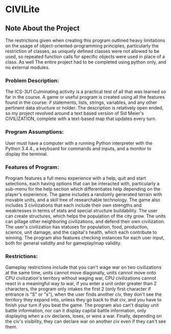 # CIVILite

## Note About the Project
The restrictions given when creating this program outlined heavy limitations on the usage of
object-oriented-programming principles, particularly the restriction of classes, as uniquely defined classes were
not allowed to be used, so repeated function calls for specific objects were used in place of a class. As well
The entire project had to be completed using python only, and no external modules.

### Problem Description: 

The ICS-3U1 Culminating activity is a practical test of all that was learned so far in the course. 
A game or useful program is created using all the features found in the course: if statements, lists, 
strings, variables, and any other pertinent data structure or holder. The description is relatively 
open ended, so my project revolved around a text based version of Sid Meier's CIVILIZATION, complete
with a text-based map that updates every turn.

### Program Assumptions: 

User must have a computer with a running Python interpreter with the Python 3.4.4., a 
keyboard for commands and inputs, and a monitor to display the terminal.

### Features of Program: 

Program features a full menu experience with a help, quit and start selections, each having
options that can be interacted with, particularly a sub-menu for the help section which differentiates help 
depending on the player's experience. The game includes a randomly generated terrain with movable units, and a
skill tree of researchable technology. The game also includes 3 civilizations that each include their own 
strengths and weaknesses in terms of stats and special structure buildability. The user can create structures,
which helps the population of the city grow. The units can pillage other neighboring civilizations, and defend
their own civilization. The user's civilization has statuses for population, food, production, science, 
unit damage, and the capital's health, which each contribute to winning. The program also features checking
instances for each user input, both for general validity and for gameplay/map validity.

### Restrictions:

Gameplay restrictions include that you can't wage war on two civilizations at the same time, units
cannot move diagonally, units cannot move onto CPU civilization's territory without waging war, CPU civilizations
cannot react in a meaningful way to war, if you enter a unit order greater than 2 characters, the program only
intakes the first 2 (only first character if entrance is "S" or "s"), when the user finds another civ, they don't
see the territory they expand into, unless they go back to that civ, and you have to finish your turn if you beat
the game. The program also can't display unit battle information, nor can it display capital battle information,
only displaying when a civ declares, loses, or wins a war. Finally, depending on the civ's visibility, they can
declare war on another civ even if they can't see them.
